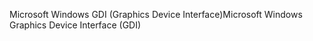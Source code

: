 <span data-ttu-id="b2aec-101">Microsoft Windows GDI (Graphics Device Interface)</span><span class="sxs-lookup"><span data-stu-id="b2aec-101">Microsoft Windows Graphics Device Interface (GDI)</span></span>